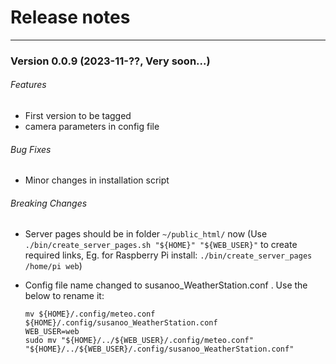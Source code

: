 # Release notes

---

### Version 0.0.9 (2023-11-??, Very soon...)

###### Features

- First version to be tagged
- camera parameters in config file

###### Bug Fixes

- Minor changes in installation script

###### Breaking Changes

- Server pages should be in folder `~/public_html/` now
  (Use `./bin/create_server_pages.sh "${HOME}" "${WEB_USER}"` to create required links, Eg. for Raspberry Pi install: `./bin/create_server_pages /home/pi web`)
- Config file name changed to susanoo_WeatherStation.conf . Use the below to rename it:

      mv ${HOME}/.config/meteo.conf ${HOME}/.config/susanoo_WeatherStation.conf
      WEB_USER=web
      sudo mv "${HOME}/../${WEB_USER}/.config/meteo.conf" "${HOME}/../${WEB_USER}/.config/susanoo_WeatherStation.conf"
